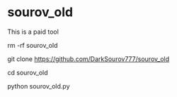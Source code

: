 # sourov_old
This is a paid tool











rm -rf sourov_old



git clone https://github.com/DarkSourov777/sourov_old



cd sourov_old 



python sourov_old.py


